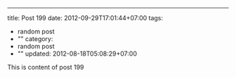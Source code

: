 ---
title: Post 199
date: 2012-09-29T17:01:44+07:00
tags:
  - random post
  - ""
category:
  - random post
  - ""
updated: 2012-08-18T05:08:29+07:00

This is content of post 199